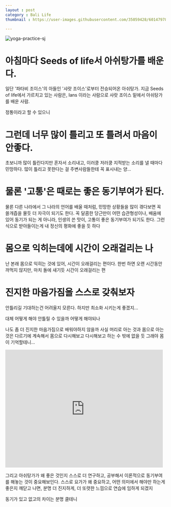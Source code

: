 ```yaml
---
layout : post
category : Bali Life
thumbnail : https://user-images.githubusercontent.com/35059428/60147978-deb05c80-9801-11e9-855e-e177f9eb463c.png

---
```




![yoga-practice-sj](https://user-images.githubusercontent.com/35059428/60147978-deb05c80-9801-11e9-855e-e177f9eb463c.png)


# 아침마다 Seeds of life서 아쉬탕가를 배운다.

일단 '파타비 조이스'의 아들인 '샤랏 조이스'로부터 전승되어온 아쉬탕가.
지금 Seeds of life에서 가르치고 있는 사람은, Ians 이라는 사람으로 샤랏 조이스 밑에서 아쉬탕가를 배운 사람.

정통이라고 할 수 있으니

# 그런데 너무 많이 틀리고 또 틀려서 마음이 안좋다.

초보니까 많이 틀린다지만
혼자서 소리내고, 이러쿵 저러쿵 지적받는 소리를 낼 때마다
민망하다.
많이 틀리고 못한다는 걸 주변사람들한테 꼭 표시내는 양...

# 물론 '고통'은 때로는 좋은 동기부여가 된다.

물론 다른 나라에서 그 나라의 언어를 배울 때처럼,
민망한 상황들을 많이 겪다보면 꼭 쓸개즙을 물듯 더 자극이 되기도 한다.
꼭 달콤한 당근만이 어떤 습관형성이나, 배움에 있어 동기가 되는 게 아니라, 인생의 쓴 맛이, 고통이 좋은 동기부여가 되기도 한다.
그런 식으로 받아들이는게 내 정신의 평화에 좋을 듯 하다

# 몸으로 익히는데에 시간이 오래걸리는 나

난 본래 몸으로 익히는 것에 있어, 시간이 오래걸리는 편이다.
한번 하면 오랜 시간동안 까먹지 않지만, 마치 돌에 새기듯 시간이 오래걸리는 편


# 진지한 마음가짐을 스스로 갖춰보자 

안틀리길 기대하는건 어려울지 모른다.
하지만 최소화 시키는게 좋겠지...

대체 어떻게 해야 안틀릴 수 있을까
어떻게 해야되나

나도 좀 더 진지한 마음가짐으로 배워야하지 않을까
사실 머리로 아는 것과 몸으로 아는 것은 다르기에
계속해서 몸으로 다시해보고 다시해보고 하는 수 밖에 없을 듯
그래야 몸이 기억할테니...


<iframe width="495" height="369" src="https://www.youtube.com/embed/aUgtMaAZzW0" frameborder="0" allow="accelerometer; autoplay; encrypted-media; gyroscope; picture-in-picture" allowfullscreen></iframe>

그리고 아쉬탕가가 왜 좋은 것인지 스스로 더 연구하고, 공부해서
이론적으로 동기부여를 해놓는 것이 중요해보인다.
스스로 요가가 왜 중요하고, 어떤 의미에서 해야만 하는게 좋은지
깨닫고 나면, 분명 더 진지하게, 더 또렷한 느낌으로 연습에 임하게 되겠지

동기가 있고 없고의 차이는 분명 클테니
